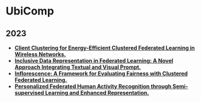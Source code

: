 # UbiComp

## 2023

- **[Client Clustering for Energy-Efficient Clustered Federated Learning in Wireless Networks.](https://dl.acm.org/doi/abs/10.1145/3594739.3612913)**
- **[Inclusive Data Representation in Federated Learning: A Novel Approach Integrating Textual and Visual Prompt.](https://dl.acm.org/doi/pdf/10.1145/3594739.3612914)**
- **[Inflorescence: A Framework for Evaluating Fairness with Clustered Federated Learning.](https://dl.acm.org/doi/pdf/10.1145/3594739.3610678)**
- **[Personalized Federated Human Activity Recognition through Semi-supervised Learning and Enhanced Representation.](https://dl.acm.org/doi/abs/10.1145/3594739.3610739)**